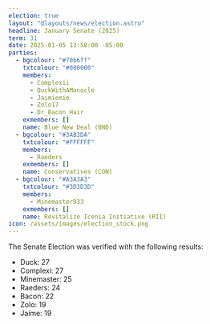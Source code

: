 ```yaml
---
election: true
layout: "@layouts/news/election.astro"
headline: January Senate (2025)
term: 31
date: 2025-01-05 13:58:00 -05:00
parties:
  - bgcolour: "#70b6ff"
    txtcolour: "#000000"
    members:
      - Complexii
      - DuckWithAMonocle
      - Jaimiemie
      - Zolo17
      - Dr_Bacon_Hair
    exmembers: []
    name: Blue New Deal (BND)
  - bgcolour: "#3AB3DA"
    txtcolour: "#FFFFFF"
    members:
      - Raeders
    exmembers: []
    name: Conservatives (CON)
  - bgcolour: "#A3A3A3"
    txtcolour: "#3D3D3D"
    members:
      - Minemaster933
    exmembers: []
    name: Revitalize Icenia Initiative (RII)
icon: /assets/images/election_stock.png
---
```

The Senate Election was verified with the following results:

* Duck: 27
* Complexi: 27
* Minemaster: 25
* Raeders: 24
* Bacon: 22
* Zolo: 19
* Jaime: 19
